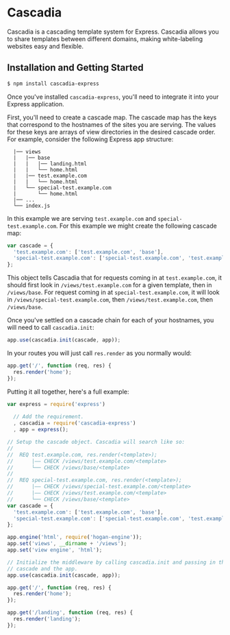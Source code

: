 # Cascadia

Cascadia is a cascading template system for Express. Cascadia allows you to share templates between different domains, making white-labeling websites easy and flexible.

## Installation and Getting Started

```bash
$ npm install cascadia-express
```

Once you've installed `cascadia-express`, you'll need to integrate it into your Express application.

First, you'll need to create a cascade map. The cascade map has the keys that correspond to the hostnames of the sites you are serving. The values for these keys are arrays of view directories in the desired cascade order. For example, consider the following Express app structure:

```
  |── views
  |   |── base
  |   |   |── landing.html
  |   |   └── home.html
  |   |── test.example.com
  |   |   └── home.html
  |   └── special-test.example.com
  |       └── home.html
  |── ...
  └── index.js
```

In this example we are serving `test.example.com` and `special-test.example.com`. For this example we might create the following cascade map:

```js
var cascade = {
  'test.example.com': ['test.example.com', 'base'],
  'special-test.example.com': ['special-test.example.com', 'test.example.com', 'base']
};
```

This object tells Cascadia that for requests coming in at `test.example.com`, it should first look in `/views/test.example.com` for a given template, then in `/views/base`. For request coming in at `special-test.example.com`, it will look in `/views/special-test.example.com`, then `/views/test.example.com`, then `/views/base`.

Once you've settled on a cascade chain for each of your hostnames, you will need to call `cascadia.init`:

```js
app.use(cascadia.init(cascade, app));
```

In your routes you will just call `res.render` as you normally would:

```js
app.get('/', function (req, res) {
  res.render('home');
});
```

Putting it all together, here's a full example:

```js
var express = require('express')
  
  // Add the requirement.
  , cascadia = require('cascadia-express')
  , app = express();

// Setup the cascade object. Cascadia will search like so:
//
//  REQ test.example.com, res.render(<template>);
//      |–– CHECK /views/test.example.com/<template>
//      └── CHECK /views/base/<template>
//
//  REQ special-test.example.com, res.render(<template>);
//      |–– CHECK /views/special-test.example.com/<template>
//      |–– CHECK /views/test.example.com/<template>
//      └── CHECK /views/base/<template>
var cascade = {
  'test.example.com': ['test.example.com', 'base'],
  'special-test.example.com': ['special-test.example.com', 'test.example.com', 'base']
};

app.engine('html', require('hogan-engine'));
app.set('views', __dirname + '/views');
app.set('view engine', 'html');

// Initialize the middleware by calling cascadia.init and passing in the
// cascade and the app.
app.use(cascadia.init(cascade, app));

app.get('/', function (req, res) {
  res.render('home');
});

app.get('/landing', function (req, res) {
  res.render('landing');
});
```
